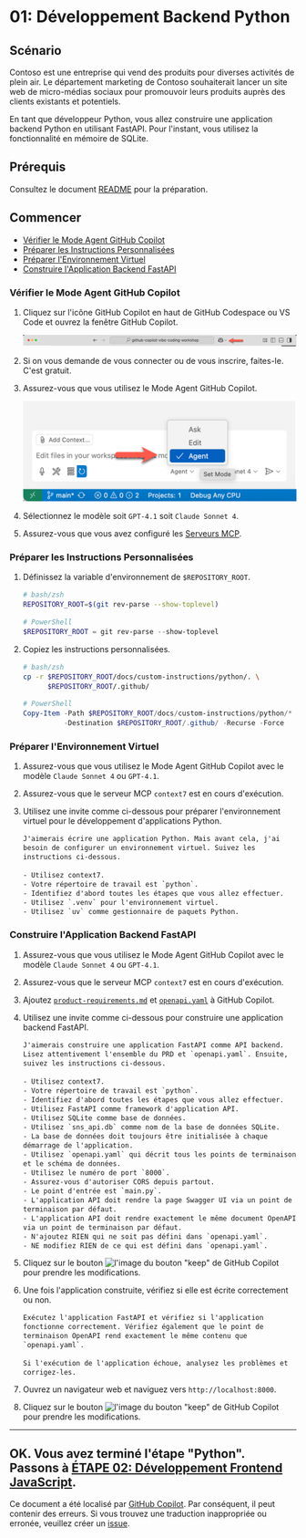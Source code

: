 # 01: Développement Backend Python

## Scénario

Contoso est une entreprise qui vend des produits pour diverses activités de plein air. Le département marketing de Contoso souhaiterait lancer un site web de micro-médias sociaux pour promouvoir leurs produits auprès des clients existants et potentiels.

En tant que développeur Python, vous allez construire une application backend Python en utilisant FastAPI. Pour l'instant, vous utilisez la fonctionnalité en mémoire de SQLite.

## Prérequis

Consultez le document [README](../README.md) pour la préparation.

## Commencer

- [Vérifier le Mode Agent GitHub Copilot](#vérifier-le-mode-agent-github-copilot)
- [Préparer les Instructions Personnalisées](#préparer-les-instructions-personnalisées)
- [Préparer l'Environnement Virtuel](#préparer-lenvironnement-virtuel)
- [Construire l'Application Backend FastAPI](#construire-lapplication-backend-fastapi)

### Vérifier le Mode Agent GitHub Copilot

1. Cliquez sur l'icône GitHub Copilot en haut de GitHub Codespace ou VS Code et ouvrez la fenêtre GitHub Copilot.

   ![Ouvrir GitHub Copilot Chat](../../../docs/images/setup-02.png)

1. Si on vous demande de vous connecter ou de vous inscrire, faites-le. C'est gratuit.
1. Assurez-vous que vous utilisez le Mode Agent GitHub Copilot.

   ![Mode Agent GitHub Copilot](../../../docs/images/setup-03.png)

1. Sélectionnez le modèle soit `GPT-4.1` soit `Claude Sonnet 4`.
1. Assurez-vous que vous avez configuré les [Serveurs MCP](./00-setup.md#configurer-les-serveurs-mcp).

### Préparer les Instructions Personnalisées

1. Définissez la variable d'environnement de `$REPOSITORY_ROOT`.

   ```bash
   # bash/zsh
   REPOSITORY_ROOT=$(git rev-parse --show-toplevel)
   ```

   ```powershell
   # PowerShell
   $REPOSITORY_ROOT = git rev-parse --show-toplevel
   ```

1. Copiez les instructions personnalisées.

    ```bash
    # bash/zsh
    cp -r $REPOSITORY_ROOT/docs/custom-instructions/python/. \
          $REPOSITORY_ROOT/.github/
    ```

    ```powershell
    # PowerShell
    Copy-Item -Path $REPOSITORY_ROOT/docs/custom-instructions/python/* `
              -Destination $REPOSITORY_ROOT/.github/ -Recurse -Force
    ```

### Préparer l'Environnement Virtuel

1. Assurez-vous que vous utilisez le Mode Agent GitHub Copilot avec le modèle `Claude Sonnet 4` ou `GPT-4.1`.
1. Assurez-vous que le serveur MCP `context7` est en cours d'exécution.
1. Utilisez une invite comme ci-dessous pour préparer l'environnement virtuel pour le développement d'applications Python.

    ```text
    J'aimerais écrire une application Python. Mais avant cela, j'ai besoin de configurer un environnement virtuel. Suivez les instructions ci-dessous.
    
    - Utilisez context7.
    - Votre répertoire de travail est `python`.
    - Identifiez d'abord toutes les étapes que vous allez effectuer.
    - Utilisez `.venv` pour l'environnement virtuel.
    - Utilisez `uv` comme gestionnaire de paquets Python.
    ```

### Construire l'Application Backend FastAPI

1. Assurez-vous que vous utilisez le Mode Agent GitHub Copilot avec le modèle `Claude Sonnet 4` ou `GPT-4.1`.
1. Assurez-vous que le serveur MCP `context7` est en cours d'exécution.
1. Ajoutez [`product-requirements.md`](../product-requirements.md) et [`openapi.yaml`](../openapi.yaml) à GitHub Copilot.
1. Utilisez une invite comme ci-dessous pour construire une application backend FastAPI.

    ```text
    J'aimerais construire une application FastAPI comme API backend. Lisez attentivement l'ensemble du PRD et `openapi.yaml`. Ensuite, suivez les instructions ci-dessous.
    
    - Utilisez context7.
    - Votre répertoire de travail est `python`.
    - Identifiez d'abord toutes les étapes que vous allez effectuer.
    - Utilisez FastAPI comme framework d'application API.
    - Utilisez SQLite comme base de données.
    - Utilisez `sns_api.db` comme nom de la base de données SQLite.
    - La base de données doit toujours être initialisée à chaque démarrage de l'application.
    - Utilisez `openapi.yaml` qui décrit tous les points de terminaison et le schéma de données.
    - Utilisez le numéro de port `8000`.
    - Assurez-vous d'autoriser CORS depuis partout.
    - Le point d'entrée est `main.py`.
    - L'application API doit rendre la page Swagger UI via un point de terminaison par défaut.
    - L'application API doit rendre exactement le même document OpenAPI via un point de terminaison par défaut.
    - N'ajoutez RIEN qui ne soit pas défini dans `openapi.yaml`.
    - NE modifiez RIEN de ce qui est défini dans `openapi.yaml`.
    ```

1. Cliquez sur le bouton ![l'image du bouton "keep"](https://img.shields.io/badge/keep-blue) de GitHub Copilot pour prendre les modifications.
1. Une fois l'application construite, vérifiez si elle est écrite correctement ou non.

    ```text
    Exécutez l'application FastAPI et vérifiez si l'application fonctionne correctement. Vérifiez également que le point de terminaison OpenAPI rend exactement le même contenu que `openapi.yaml`.

    Si l'exécution de l'application échoue, analysez les problèmes et corrigez-les.
    ```

1. Ouvrez un navigateur web et naviguez vers `http://localhost:8000`.
1. Cliquez sur le bouton ![l'image du bouton "keep"](https://img.shields.io/badge/keep-blue) de GitHub Copilot pour prendre les modifications.

---

OK. Vous avez terminé l'étape "Python". Passons à [ÉTAPE 02: Développement Frontend JavaScript](./02-javascript.md).
---

Ce document a été localisé par [GitHub Copilot](https://docs.github.com/copilot/about-github-copilot/what-is-github-copilot). Par conséquent, il peut contenir des erreurs. Si vous trouvez une traduction inappropriée ou erronée, veuillez créer un [issue](../../issues).
